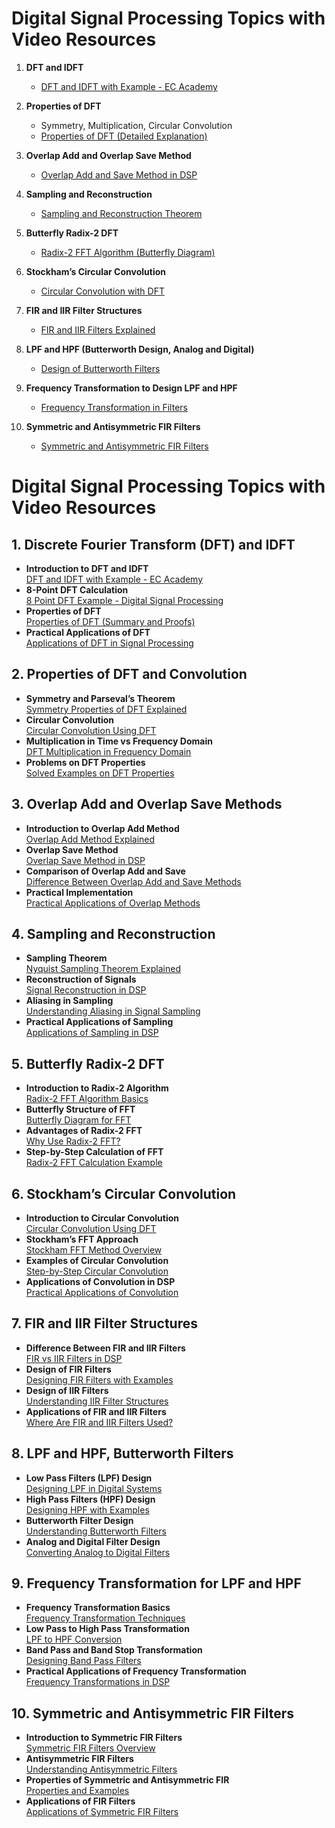 # Digital Signal Processing Topics with Video Resources

1. **DFT and IDFT**  
   - [DFT and IDFT with Example - EC Academy](https://www.youtube.com/watch?v=l2I2hys8uGQ)  

2. **Properties of DFT**  
   - Symmetry, Multiplication, Circular Convolution  
   - [Properties of DFT (Detailed Explanation)](https://www.youtube.com/watch?v=dpRBXaLCZIs)  

3. **Overlap Add and Overlap Save Method**  
   - [Overlap Add and Save Method in DSP](https://www.youtube.com/watch?v=Dp9MeKu9PCE)  

4. **Sampling and Reconstruction**  
   - [Sampling and Reconstruction Theorem](https://www.youtube.com/watch?v=0ChLeghuFyE)  

5. **Butterfly Radix-2 DFT**  
   - [Radix-2 FFT Algorithm (Butterfly Diagram)](https://www.youtube.com/watch?v=_eFX0fIHGY8)  

6. **Stockham’s Circular Convolution**  
   - [Circular Convolution with DFT](https://www.youtube.com/watch?v=5dmmA4XS2lM)  

7. **FIR and IIR Filter Structures**  
   - [FIR and IIR Filters Explained](https://www.youtube.com/watch?v=W9bDJgZJNXw)  

8. **LPF and HPF (Butterworth Design, Analog and Digital)**  
   - [Design of Butterworth Filters](https://www.youtube.com/watch?v=htwl5jF5Bbs)  

9. **Frequency Transformation to Design LPF and HPF**  
   - [Frequency Transformation in Filters](https://www.youtube.com/watch?v=4HJ6mwh_fm8)  

10. **Symmetric and Antisymmetric FIR Filters**  
    - [Symmetric and Antisymmetric FIR Filters](https://www.youtube.com/watch?v=wG5bdf9L8Qk)

# Digital Signal Processing Topics with Video Resources

## 1. **Discrete Fourier Transform (DFT) and IDFT**
- **Introduction to DFT and IDFT**  
   [DFT and IDFT with Example - EC Academy](https://www.youtube.com/watch?v=l2I2hys8uGQ)  
- **8-Point DFT Calculation**  
   [8 Point DFT Example - Digital Signal Processing](https://www.youtube.com/watch?v=5dmmA4XS2lM)  
- **Properties of DFT**  
   [Properties of DFT (Summary and Proofs)](https://www.youtube.com/watch?v=dpRBXaLCZIs)  
- **Practical Applications of DFT**  
   [Applications of DFT in Signal Processing](https://www.youtube.com/watch?v=4HJ6mwh_fm8)  

## 2. **Properties of DFT and Convolution**
- **Symmetry and Parseval’s Theorem**  
   [Symmetry Properties of DFT Explained](https://www.youtube.com/watch?v=dpRBXaLCZIs)  
- **Circular Convolution**  
   [Circular Convolution Using DFT](https://www.youtube.com/watch?v=5dmmA4XS2lM)  
- **Multiplication in Time vs Frequency Domain**  
   [DFT Multiplication in Frequency Domain](https://www.youtube.com/watch?v=_eFX0fIHGY8)  
- **Problems on DFT Properties**  
   [Solved Examples on DFT Properties](https://www.youtube.com/watch?v=W9bDJgZJNXw)  

## 3. **Overlap Add and Overlap Save Methods**
- **Introduction to Overlap Add Method**  
   [Overlap Add Method Explained](https://www.youtube.com/watch?v=Dp9MeKu9PCE)  
- **Overlap Save Method**  
   [Overlap Save Method in DSP](https://www.youtube.com/watch?v=Dp9MeKu9PCE)  
- **Comparison of Overlap Add and Save**  
   [Difference Between Overlap Add and Save Methods](https://www.youtube.com/watch?v=0ChLeghuFyE)  
- **Practical Implementation**  
   [Practical Applications of Overlap Methods](https://www.youtube.com/watch?v=W9bDJgZJNXw)  

## 4. **Sampling and Reconstruction**
- **Sampling Theorem**  
   [Nyquist Sampling Theorem Explained](https://www.youtube.com/watch?v=0ChLeghuFyE)  
- **Reconstruction of Signals**  
   [Signal Reconstruction in DSP](https://www.youtube.com/watch?v=htwl5jF5Bbs)  
- **Aliasing in Sampling**  
   [Understanding Aliasing in Signal Sampling](https://www.youtube.com/watch?v=5dmmA4XS2lM)  
- **Practical Applications of Sampling**  
   [Applications of Sampling in DSP](https://www.youtube.com/watch?v=W9bDJgZJNXw)

## 5. **Butterfly Radix-2 DFT**
- **Introduction to Radix-2 Algorithm**  
   [Radix-2 FFT Algorithm Basics](https://www.youtube.com/watch?v=_eFX0fIHGY8)  
- **Butterfly Structure of FFT**  
   [Butterfly Diagram for FFT](https://www.youtube.com/watch?v=5dmmA4XS2lM)  
- **Advantages of Radix-2 FFT**  
   [Why Use Radix-2 FFT?](https://www.youtube.com/watch?v=4HJ6mwh_fm8)  
- **Step-by-Step Calculation of FFT**  
   [Radix-2 FFT Calculation Example](https://www.youtube.com/watch?v=dpRBXaLCZIs)  

## 6. **Stockham’s Circular Convolution**
- **Introduction to Circular Convolution**  
   [Circular Convolution Using DFT](https://www.youtube.com/watch?v=5dmmA4XS2lM)  
- **Stockham’s FFT Approach**  
   [Stockham FFT Method Overview](https://www.youtube.com/watch?v=_eFX0fIHGY8)  
- **Examples of Circular Convolution**  
   [Step-by-Step Circular Convolution](https://www.youtube.com/watch?v=W9bDJgZJNXw)  
- **Applications of Convolution in DSP**  
   [Practical Applications of Convolution](https://www.youtube.com/watch?v=htwl5jF5Bbs)  

## 7. **FIR and IIR Filter Structures**
- **Difference Between FIR and IIR Filters**  
   [FIR vs IIR Filters in DSP](https://www.youtube.com/watch?v=W9bDJgZJNXw)  
- **Design of FIR Filters**  
   [Designing FIR Filters with Examples](https://www.youtube.com/watch?v=Dp9MeKu9PCE)  
- **Design of IIR Filters**  
   [Understanding IIR Filter Structures](https://www.youtube.com/watch?v=5dmmA4XS2lM)  
- **Applications of FIR and IIR Filters**  
   [Where Are FIR and IIR Filters Used?](https://www.youtube.com/watch?v=4HJ6mwh_fm8)  

## 8. **LPF and HPF, Butterworth Filters**
- **Low Pass Filters (LPF) Design**  
   [Designing LPF in Digital Systems](https://www.youtube.com/watch?v=htwl5jF5Bbs)  
- **High Pass Filters (HPF) Design**  
   [Designing HPF with Examples](https://www.youtube.com/watch?v=dpRBXaLCZIs)  
- **Butterworth Filter Design**  
   [Understanding Butterworth Filters](https://www.youtube.com/watch?v=W9bDJgZJNXw)  
- **Analog and Digital Filter Design**  
   [Converting Analog to Digital Filters](https://www.youtube.com/watch?v=5dmmA4XS2lM)  

## 9. **Frequency Transformation for LPF and HPF**
- **Frequency Transformation Basics**  
   [Frequency Transformation Techniques](https://www.youtube.com/watch?v=4HJ6mwh_fm8)  
- **Low Pass to High Pass Transformation**  
   [LPF to HPF Conversion](https://www.youtube.com/watch?v=Dp9MeKu9PCE)  
- **Band Pass and Band Stop Transformation**  
   [Designing Band Pass Filters](https://www.youtube.com/watch?v=htwl5jF5Bbs)  
- **Practical Applications of Frequency Transformation**  
   [Frequency Transformations in DSP](https://www.youtube.com/watch?v=_eFX0fIHGY8)  

## 10. **Symmetric and Antisymmetric FIR Filters**
- **Introduction to Symmetric FIR Filters**  
   [Symmetric FIR Filters Overview](https://www.youtube.com/watch?v=wG5bdf9L8Qk)  
- **Antisymmetric FIR Filters**  
   [Understanding Antisymmetric Filters](https://www.youtube.com/watch?v=dpRBXaLCZIs)  
- **Properties of Symmetric and Antisymmetric FIR**  
   [Properties and Examples](https://www.youtube.com/watch?v=W9bDJgZJNXw)  
- **Applications of FIR Filters**  
   [Applications of Symmetric FIR Filters](https://www.youtube.com/watch?v=4HJ6mwh_fm8)